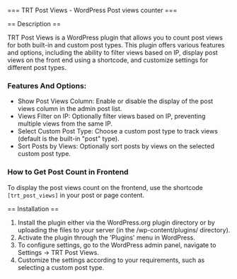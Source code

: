=== TRT Post Views - WordPress Post views counter ===

== Description ==

TRT Post Views is a WordPress plugin that allows you to count post views for both built-in and custom post types. This plugin offers various features and options, including the ability to filter views based on IP, display post views on the front end using a shortcode, and customize settings for different post types.

### Features And Options:

- Show Post Views Column: Enable or disable the display of the post views column in the admin post list.
- Views Filter on IP: Optionally filter views based on IP, preventing multiple views from the same IP.
- Select Custom Post Type: Choose a custom post type to track views (default is the built-in "post" type).
- Sort Posts by Views: Optionally sort posts by views on the selected custom post type.

### How to Get Post Count in Frontend

To display the post views count on the frontend, use the shortcode `[trt_post_views]` in your post or page content.

== Installation ==

1. Install the plugin either via the WordPress.org plugin directory or by uploading the files to your server (in the /wp-content/plugins/ directory).
2. Activate the plugin through the 'Plugins' menu in WordPress.
3. To configure settings, go to the WordPress admin panel, navigate to Settings -> TRT Post Views.
4. Customize the settings according to your requirements, such as selecting a custom post type.
